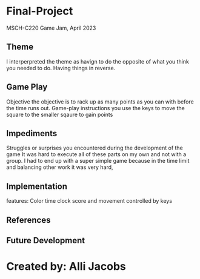# Final-Project
MSCH-C220 Game Jam, April 2023

## Theme
I interperpreted the theme as havign to do the opposite of what you think you needed to do. Having things in reverse.

## Game Play
Objective
the objective is to rack up as many points as you can with before the time runs out.
Game-play instructions
you use the keys to move the square to the smaller sqaure to gain points

## Impediments
Struggles or surprises you encountered during the development of the game
It was hard to execute all of these parts on my own and not with a group. I had to end up with a super simple game because in the time limit and balancing other work it was very hard,

## Implementation
features: 
Color
time clock
score
and movement controlled by keys

## References

## Future Development

# Created by: Alli Jacobs

